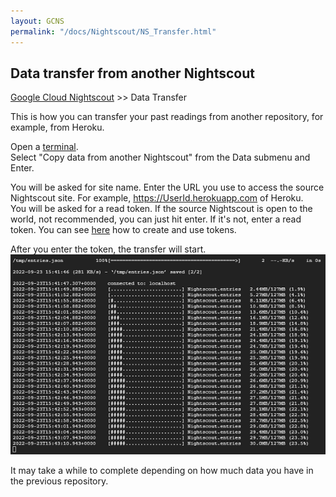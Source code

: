 ```yaml
---
layout: GCNS
permalink: "/docs/Nightscout/NS_Transfer.html"
---
```


## Data transfer from another Nightscout
[Google Cloud Nightscout](./GoogleCloud.md) >> Data Transfer  
  
This is how you can transfer your past readings from another repository, for example, from Heroku.    
  
Open a [terminal](./Terminal.md).  
Select "Copy data from another Nightscout" from the Data submenu and Enter.  
  
You will be asked for site name.  Enter the URL you use to access the source Nightscout site.  For example, https://UserId.herokuapp.com of Heroku.  
You will be asked for a read token.  If the source Nightscout is open to the world, not recommended, you can just hit enter.  If it's not, enter a read token.  You can see [here](./NS_Followers.md) how to create and use tokens.  
  
After you enter the token, the transfer will start.  
![](./images/Transfer.png)  
  
It may take a while to complete depending on how much data you have in the previous repository.    
  
